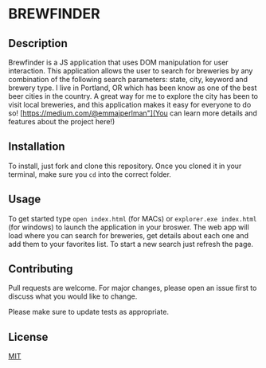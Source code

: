 # BREWFINDER

## Description

Brewfinder is a JS application that uses DOM manipulation for user interaction. This application allows the user to search for breweries by any combination of the following search parameters: state, city, keyword and brewery type. I live in Portland, OR which has been know as one of the best beer cities in the country. A great way for me to explore the city has been to visit local breweries, and this application makes it easy for everyone to do so! [https://medium.com/@emmajperlman"](You can learn more details and features about the project here!)

## Installation

To install, just fork and clone this repository. Once you cloned it in your terminal, make sure you `cd` into the correct folder.

## Usage

To get started type `open index.html` (for MACs) or `explorer.exe index.html` (for windows) to launch the application in your broswer. The web app will load where you can search for breweries, get details about each one and add them to your favorites list. To start a new search just refresh the page. 

## Contributing

Pull requests are welcome. For major changes, please open an issue first to discuss what you would like to change.

Please make sure to update tests as appropriate.

## License

[MIT](https://choosealicense.com/licenses/mit/)